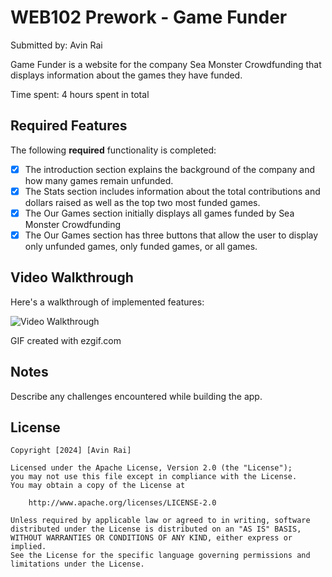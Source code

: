 # WEB102 Prework - Game Funder

Submitted by: Avin Rai

Game Funder is a website for the company Sea Monster Crowdfunding that displays information about the games they have funded.

Time spent: 4 hours spent in total

## Required Features

The following **required** functionality is completed:

* [X] The introduction section explains the background of the company and how many games remain unfunded.
* [X] The Stats section includes information about the total contributions and dollars raised as well as the top two most funded games.
* [X] The Our Games section initially displays all games funded by Sea Monster Crowdfunding
* [X] The Our Games section has three buttons that allow the user to display only unfunded games, only funded games, or all games.

## Video Walkthrough

Here's a walkthrough of implemented features:

<img src='https://i.giphy.com/media/v1.Y2lkPTc5MGI3NjExamh6Nm0ydnQxbmtvNzFtY2ZxZHk3ZGNja2p3dTh3YzBxeXkxenNyeSZlcD12MV9pbnRlcm5hbF9naWZfYnlfaWQmY3Q9Zw/xjNZr3hK0nHAi34Cbb/giphy.gif' title='Video Walkthrough' width='' alt='Video Walkthrough' width = "600"/>

GIF created with ezgif.com   

## Notes

Describe any challenges encountered while building the app.

## License

    Copyright [2024] [Avin Rai]

    Licensed under the Apache License, Version 2.0 (the "License");
    you may not use this file except in compliance with the License.
    You may obtain a copy of the License at

        http://www.apache.org/licenses/LICENSE-2.0

    Unless required by applicable law or agreed to in writing, software
    distributed under the License is distributed on an "AS IS" BASIS,
    WITHOUT WARRANTIES OR CONDITIONS OF ANY KIND, either express or implied.
    See the License for the specific language governing permissions and
    limitations under the License.
